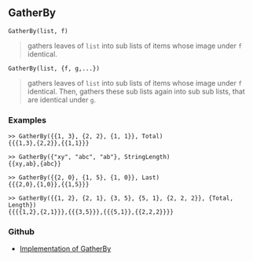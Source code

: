 ## GatherBy

```
GatherBy(list, f) 
```

> gathers leaves of `list` into sub lists of items whose image under `f` identical.
 
```
GatherBy(list, {f, g,...}) 
```

> gathers leaves of `list` into sub lists of items whose image under `f` identical. Then, gathers these sub lists again into sub sub lists, that are identical under `g`.

### Examples

``` 
>> GatherBy({{1, 3}, {2, 2}, {1, 1}}, Total)
{{{1,3},{2,2}},{{1,1}}}
     
>> GatherBy({"xy", "abc", "ab"}, StringLength)
{{xy,ab},{abc}}
     
>> GatherBy({{2, 0}, {1, 5}, {1, 0}}, Last)
{{{2,0},{1,0}},{{1,5}}}
     
>> GatherBy({{1, 2}, {2, 1}, {3, 5}, {5, 1}, {2, 2, 2}}, {Total, Length})
{{{{1,2},{2,1}}},{{{3,5}}},{{{5,1}},{{2,2,2}}}} 
```

### Github

* [Implementation of GatherBy](https://github.com/axkr/symja_android_library/blob/master/symja_android_library/matheclipse-core/src/main/java/org/matheclipse/core/builtin/ListFunctions.java#L2900) 
